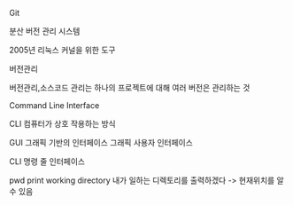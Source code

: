 Git

분산 버전 관리 시스템

2005년 리눅스 커널을 위한 도구

버전관리

버전관리,소스코드 관리는 하나의 프로젝트에 대해 여러 버전은 관리하는 것

Command Line Interface

CLI 컴퓨터가 상호 작용하는 방식

GUI 그래픽 기반의 인터페이스 그래픽 사용자 인터페이스

CLI 명령 줄 인터페이스

pwd print working directory 내가 일하는 디렉토리를 출력하겠다 -> 현재위치를 알 수 있음









